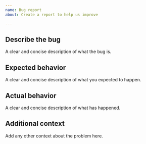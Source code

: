 ```yaml
---
name: Bug report
about: Create a report to help us improve

---
```


## Describe the bug
A clear and concise description of what the bug is.

<!--
NOTE: If you are experiencing a build failure, please provide link to the blueprint which you can get from the [Cloudcraft](https://www.cloudcraft.co) web-site when you click "Export" -> "Get shareable link".

If you don't want to share a link to your blueprint publicly you can [encrypt it using keybase.io](https://keybase.io/encrypt) for [antonbabenko](https://keybase.io/antonbabenko) as a recipient and paste it here. Alternatively, you can share the link with [antonbabenko](https://keybase.io/antonbabenko) using [Keybase Chat](https://keybase.io/docs/extension).
-->

## Expected behavior
A clear and concise description of what you expected to happen.

## Actual behavior
A clear and concise description of what has happened.

## Additional context
Add any other context about the problem here.

